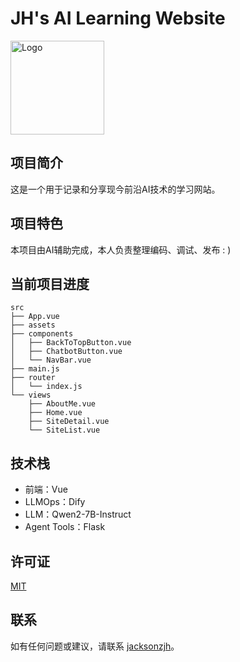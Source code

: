 # JH's AI Learning Website

<img src="src/assets/ai-tech.png" alt="Logo" width="150"/>

## 项目简介

这是一个用于记录和分享现今前沿AI技术的学习网站。

## 项目特色

本项目由AI辅助完成，本人负责整理编码、调试、发布 : )

## 当前项目进度

```plaintext
src
├── App.vue
├── assets
├── components
│   ├── BackToTopButton.vue
│   ├── ChatbotButton.vue
│   └── NavBar.vue
├── main.js
├── router
│   └── index.js
└── views
    ├── AboutMe.vue
    ├── Home.vue
    ├── SiteDetail.vue
    └── SiteList.vue
```

## 技术栈

* 前端：Vue
* LLMOps：Dify
* LLM：Qwen2-7B-Instruct
* Agent Tools：Flask

## 许可证

[MIT](LICENSE)

## 联系

如有任何问题或建议，请联系 [jacksonzjh](https://github.com/jacksonzjh)。